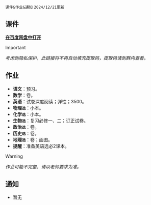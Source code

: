 `课件&作业&通知` `2024/12/21更新`

## 课件
**[在百度网盘中打开](https://pan.baidu.com/s/14VBuFbPU6buK3F1ZHeRzpw)**
> [!IMPORTANT]
> *考虑到隐私保护，此链接将不再自动填充提取码，提取码请到群内查看。*

## 作业
- **语文**：预习。
- **数学**：卷。
- **英语**：试卷深度阅读；弹性；3500。
- **物理`选`**：小本。
- **化学`选`**：小本。
- **生物`选`**：复习必修一、二；订正试卷。
- **政治`选`**：卷。
- **历史`选`**：卷。
- **地理`选`**：卷；画图。
- **提醒**：准备英语选必2课本。

> [!WARNING]
> *作业可能不完整，请以老师要求为准。*

## 通知
- 暂无
